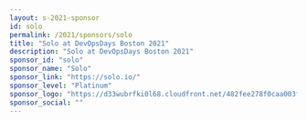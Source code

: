 ```yaml
---
layout: s-2021-sponsor
id: solo
permalink: /2021/sponsors/solo
title: "Solo at DevOpsDays Boston 2021"
description: "Solo at DevOpsDays Boston 2021"
sponsor_id: "solo"
sponsor_name: "Solo"
sponsor_link: "https://solo.io/"
sponsor_level: "Platinum"
sponsor_logo: "https://d33wubrfki0l68.cloudfront.net/482fee278f0caa003fd4dc9eef3d61dde03f7964/f72bf/img/sponsors/solo.png"
sponsor_social: ""
---
```

  
